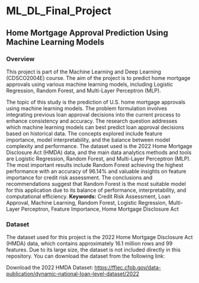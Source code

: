# **ML_DL_Final_Project**

## **Home Mortgage Approval Prediction Using Machine Learning Models**

### **Overview**

This project is part of the Machine Learning and Deep Learning (CDSCO2004E) course. The aim of the project is to predict home mortgage approvals using various machine learning models, including Logistic Regression, Random Forest, and Multi-Layer Perceptron (MLP). 

The topic of this study is the prediction of U.S. home mortgage approvals using machine learning models. The problem formulation involves integrating previous loan approval decisions into the current process to enhance consistency and accuracy. The research question addresses which machine learning models can best predict loan approval decisions based on historical data. The concepts explored include feature importance, model interpretability, and the balance between model complexity and performance. The dataset used is the 2022 Home Mortgage Disclosure Act (HMDA) data, and the main data analytics methods and tools are Logistic Regression, Random Forest, and Multi-Layer Perceptron (MLP). The most important results include Random Forest achieving the highest performance with an accuracy of 96.14% and valuable insights on feature importance for credit risk assessment. The conclusions and recommendations suggest that Random Forest is the most suitable model for this application due to its balance of performance, interpretability, and computational efficiency.
**Keywords:** Credit Risk Assessment, Loan Approval, Machine Learning, Random Forest, Logistic Regression, Multi-Layer Perceptron, Feature Importance, Home Mortgage Disclosure Act

### **Dataset**

The dataset used for this project is the 2022 Home Mortgage Disclosure Act (HMDA) data, which contains approximately 16.1 million rows and 99 features. Due to its large size, the dataset is not included directly in this repository. You can download the dataset from the following link:

Download the 2022 HMDA Dataset:
https://ffiec.cfpb.gov/data-publication/dynamic-national-loan-level-dataset/2022
